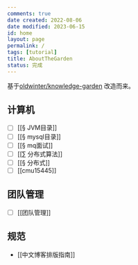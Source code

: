 ```yaml
---
comments: true
date created: 2022-08-06
date modified: 2023-06-15
id: home
layout: page
permalink: /
tags: [tutorial]
title: AboutTheGarden
status: 完成
---
```


基于[oldwinter/knowledge-garden](https://github.com/oldwinter/knowledge-garden) 改造而来。

## 计算机

+ [ ] [[§ JVM目录]]
+ [ ] [[§ mysql目录]]
+ [ ] [[§ mq面试]]
+ [ ] [[∑ 分布式算法]]
+ [ ] [[§ 分布式]]
+ [ ] [[cmu15445]]

## 团队管理

+ [ ] [[团队管理]]

## 规范

+ [[中文博客排版指南]]
